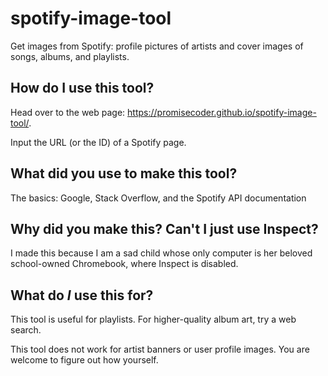 # spotify-image-tool
Get images from Spotify: profile pictures of artists and cover images of songs, albums, and playlists.

## How do I use this tool?
Head over to the web page: https://promisecoder.github.io/spotify-image-tool/.

Input the URL (or the ID) of a Spotify page.

## What did you use to make this tool?
The basics: Google, Stack Overflow, and the Spotify API documentation

## Why did you make this? Can't I just use Inspect?
I made this because I am a sad child whose only computer is her beloved school-owned Chromebook, where Inspect is disabled.

## What do *I* use this for?
This tool is useful for playlists. For higher-quality album art, try a web search.

This tool does not work for artist banners or user profile images. You are welcome to figure out how yourself.

